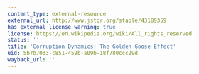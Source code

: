 ```yaml
---
content_type: external-resource
external_url: http://www.jstor.org/stable/43189359
has_external_license_warning: true
license: https://en.wikipedia.org/wiki/All_rights_reserved
status: ''
title: 'Corruption Dynamics: The Golden Goose Effect'
uid: 5b7b7033-c851-459b-a09b-18f780ccc29d
wayback_url: ''
---
```

